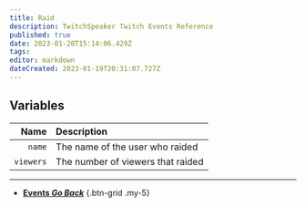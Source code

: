 ```yaml
---
title: Raid
description: TwitchSpeaker Twitch Events Reference
published: true
date: 2023-01-20T15:14:06.429Z
tags: 
editor: markdown
dateCreated: 2023-01-19T20:31:07.727Z
---
```


## Variables
Name | Description
----:|:------------
`name` | The name of the user who raided
`viewers` | The number of viewers that raided

---

- [<i class="mdi mdi-chevron-left"></i>**Events *Go Back***](/TwitchSpeaker/Events)
{.btn-grid .my-5}